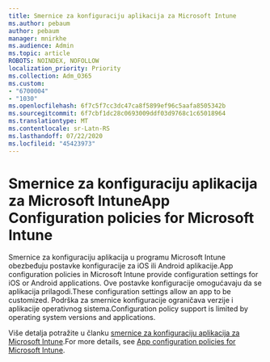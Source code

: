 ```yaml
---
title: Smernice za konfiguraciju aplikacija za Microsoft Intune
ms.author: pebaum
author: pebaum
manager: mnirkhe
ms.audience: Admin
ms.topic: article
ROBOTS: NOINDEX, NOFOLLOW
localization_priority: Priority
ms.collection: Adm_O365
ms.custom:
- "6700004"
- "1030"
ms.openlocfilehash: 6f7c5f7cc3dc47ca8f5899ef96c5aafa8505342b
ms.sourcegitcommit: 6f7cbf1dc28c0693009ddf03d9768c1c65018964
ms.translationtype: MT
ms.contentlocale: sr-Latn-RS
ms.lasthandoff: 07/22/2020
ms.locfileid: "45423973"
---
```

# <a name="app-configuration-policies-for-microsoft-intune"></a><span data-ttu-id="1974f-102">Smernice za konfiguraciju aplikacija za Microsoft Intune</span><span class="sxs-lookup"><span data-stu-id="1974f-102">App Configuration policies for Microsoft Intune</span></span>

<span data-ttu-id="1974f-103">Smernice za konfiguraciju aplikacija u programu Microsoft Intune obezbeđuju postavke konfiguracije za iOS ili Android aplikacije.</span><span class="sxs-lookup"><span data-stu-id="1974f-103">App configuration policies in Microsoft Intune provide configuration settings for iOS or Android applications.</span></span> <span data-ttu-id="1974f-104">Ove postavke konfiguracije omogućavaju da se aplikacija prilagodi.</span><span class="sxs-lookup"><span data-stu-id="1974f-104">These configuration settings allow an app to be customized.</span></span> <span data-ttu-id="1974f-105">Podrška za smernice konfiguracije ograničava verzije i aplikacije operativnog sistema.</span><span class="sxs-lookup"><span data-stu-id="1974f-105">Configuration policy support is limited by operating system versions and applications.</span></span>

<span data-ttu-id="1974f-106">Više detalja potražite u članku [smernice za konfiguraciju aplikacija za Microsoft Intune](https://docs.microsoft.com/intune/app-configuration-policies-overview).</span><span class="sxs-lookup"><span data-stu-id="1974f-106">For more details, see [App configuration policies for Microsoft Intune](https://docs.microsoft.com/intune/app-configuration-policies-overview).</span></span>